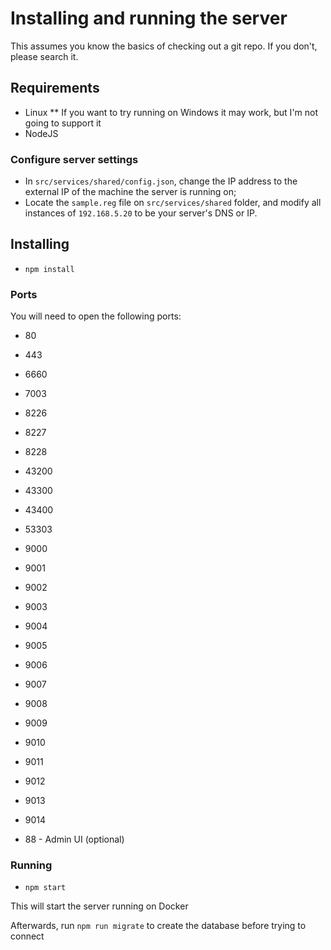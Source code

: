 # Installing and running the server

This assumes you know the basics of checking out a git repo. If you don't, please search it.

## Requirements

- Linux
  \*\* If you want to try running on Windows it may work, but I'm not going to support it
- NodeJS

### Configure server settings

- In `src/services/shared/config.json`, change the IP address to the external IP of the machine the server is running on;
- Locate the `sample.reg` file on `src/services/shared` folder, and modify all instances of `192.168.5.20` to be your server's DNS or IP.

## Installing

- `npm install`

### Ports

You will need to open the following ports:

* 80
* 443
* 6660
* 7003
* 8226
* 8227
* 8228
* 43200
* 43300
* 43400
* 53303
* 9000
* 9001
* 9002
* 9003
* 9004
* 9005
* 9006
* 9007
* 9008
* 9009
* 9010
* 9011
* 9012
* 9013
* 9014

* 88 - Admin UI (optional)

### Running

- `npm start`

This will start the server running on Docker

Afterwards, run `npm run migrate` to create the database before trying to connect
